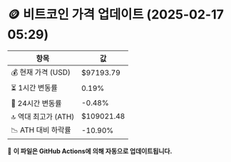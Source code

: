 # 🪙 비트코인 가격 업데이트 (2025-02-17 05:29)

| 항목                | 값 |
|--------------------|----------------|
| 💰 현재 가격 (USD) | $97193.79 |
| ⏳ 1시간 변동률    | 0.19% |
| 📆 24시간 변동률   | -0.48% |
| 🔝 역대 최고가 (ATH) | $109021.48 |
| 📉 ATH 대비 하락률 | -10.90% |

🔄 **이 파일은 GitHub Actions에 의해 자동으로 업데이트됩니다.**

